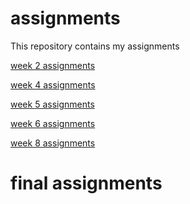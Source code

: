 # assignments
This repository contains my assignments

[week 2 assignments](https://github.com/Pieke/assignments/blob/master/Assignment_week_2.ipynb)

[week 4 assignments](https://github.com/Pieke/assignments/blob/master/Assignment_week_4.ipynb)

[week 5 assignments](https://github.com/Pieke/assignments/blob/master/Assignment_week_5.ipynb)

[week 6 assignments](https://github.com/Pieke/assignments/blob/master/assignment4.ipynb)

[week 8 assignments](https://github.com/Pieke/assignments/blob/master/assignment5%20(1).ipynb)

# final assignments

